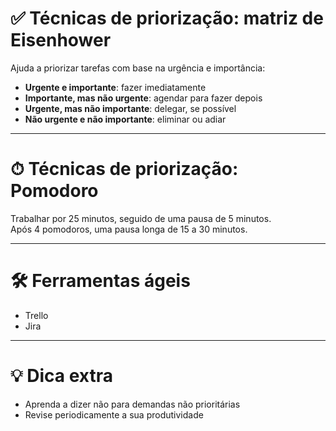 # ✅ Técnicas de priorização: matriz de Eisenhower

Ajuda a priorizar tarefas com base na urgência e importância:

- **Urgente e importante**: fazer imediatamente  
- **Importante, mas não urgente**: agendar para fazer depois  
- **Urgente, mas não importante**: delegar, se possível  
- **Não urgente e não importante**: eliminar ou adiar  

---

# ⏱ Técnicas de priorização: Pomodoro

Trabalhar por 25 minutos, seguido de uma pausa de 5 minutos.  
Após 4 pomodoros, uma pausa longa de 15 a 30 minutos.

---

# 🛠 Ferramentas ágeis

- Trello  
- Jira  

---

# 💡 Dica extra

- Aprenda a dizer não para demandas não prioritárias  
- Revise periodicamente a sua produtividade